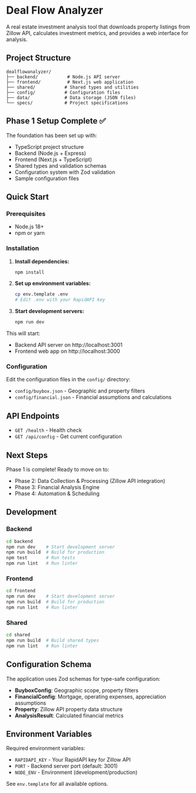 # Deal Flow Analyzer

A real estate investment analysis tool that downloads property listings from Zillow API, calculates investment metrics, and provides a web interface for analysis.

## Project Structure

```
dealflowanalyzer/
├── backend/           # Node.js API server
├── frontend/          # Next.js web application
├── shared/           # Shared types and utilities
├── config/           # Configuration files
├── data/             # Data storage (JSON files)
└── specs/            # Project specifications
```

## Phase 1 Setup Complete ✅

The foundation has been set up with:
- TypeScript project structure
- Backend (Node.js + Express)
- Frontend (Next.js + TypeScript)
- Shared types and validation schemas
- Configuration system with Zod validation
- Sample configuration files

## Quick Start

### Prerequisites
- Node.js 18+ 
- npm or yarn

### Installation

1. **Install dependencies:**
   ```bash
   npm install
   ```

2. **Set up environment variables:**
   ```bash
   cp env.template .env
   # Edit .env with your RapidAPI key
   ```

3. **Start development servers:**
   ```bash
   npm run dev
   ```

This will start:
- Backend API server on http://localhost:3001
- Frontend web app on http://localhost:3000

### Configuration

Edit the configuration files in the `config/` directory:

- `config/buybox.json` - Geographic and property filters
- `config/financial.json` - Financial assumptions and calculations

## API Endpoints

- `GET /health` - Health check
- `GET /api/config` - Get current configuration

## Next Steps

Phase 1 is complete! Ready to move on to:
- Phase 2: Data Collection & Processing (Zillow API integration)
- Phase 3: Financial Analysis Engine
- Phase 4: Automation & Scheduling

## Development

### Backend
```bash
cd backend
npm run dev    # Start development server
npm run build  # Build for production
npm test       # Run tests
npm run lint   # Run linter
```

### Frontend
```bash
cd frontend
npm run dev    # Start development server
npm run build  # Build for production
npm run lint   # Run linter
```

### Shared
```bash
cd shared
npm run build  # Build shared types
npm run lint   # Run linter
```

## Configuration Schema

The application uses Zod schemas for type-safe configuration:

- **BuyboxConfig**: Geographic scope, property filters
- **FinancialConfig**: Mortgage, operating expenses, appreciation assumptions
- **Property**: Zillow API property data structure
- **AnalysisResult**: Calculated financial metrics

## Environment Variables

Required environment variables:
- `RAPIDAPI_KEY` - Your RapidAPI key for Zillow API
- `PORT` - Backend server port (default: 3001)
- `NODE_ENV` - Environment (development/production)

See `env.template` for all available options.

